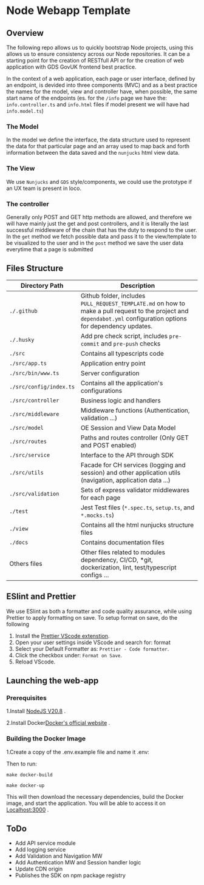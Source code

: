 # Node Webapp Template

## Overview

The following repo allows us to quickly bootstrap Node projects, using this allows us to ensure consistency across our Node repositories. It can be a starting point for the creation of RESTfull API ​or for the creation of web application with GDS GovUK frontend best practice.

In the context of a web application, each page or user interface, defined by an endpoint, is devided into three components (MVC) and as a best practice the names for the model, view and controller have, when possible, the same start name of the endpoints (es. for the `/info` page we have the: `info.controller.ts` and `info.html` files if model present we will have had `info.model.ts`)

### The Model

In the model we define the interface, the data structure used to represent the data for that particular page and an array used to map back and forth information between the data saved and the `nunjucks` html view data.

### The View

We use `Nunjucks` and `GDS` style/components, we could use the prototype if an UX team is present in loco.

### The controller

Generally only POST and GET http methods are allowed, and therefore we will have mainly just the get and post controllers, and it is literally the last successful middleware of the chain that has the duty to respond to the user.
In the `get` method we fetch possible data and pass it to the view/template to be visualized to the user and in the `post` method we save the user data everytime that a page is submitted

## Files Structure

Directory Path | Description
--- | ---
`./.github` | Github folder, includes `PULL_REQUEST_TEMPLATE.md` on how to make a pull request to the project and `dependabot.yml` configuration options for dependency updates.
`./.husky` | Add pre check script, includes `pre-commit` and `pre-push` checks
`./src` | Contains all typescripts code
`./src/app.ts` | Application entry point
`./src/bin/www.ts` | Server configuration
`./src/config/index.ts` | Contains all the application's configurations
`./src/controller` | Business logic and handlers
`./src/middleware` | Middleware functions (Authentication, validation ...)
`./src/model` | OE Session and View Data Model
`./src/routes` | Paths and routes controller (Only GET and POST enabled)
`./src/service` | Interface to the API through SDK
`./src/utils` | Facade for CH services (logging and session) and other application utils (navigation, application data ...)
`./src/validation` | Sets of express validator middlewares for each page
`./test` | Jest Test files (`*.spec.ts`, `setup.ts`, and `*.mocks.ts`)
`./view` | Contains all the html nunjucks structure files
`./docs` | Contains documentation files
Others files | Other files related to modules dependency, CI/CD, *git, dockerization, lint, test/typescript configs …

## ESlint and Prettier

We use ESlint as both a formatter and code quality assurance, while using Prettier to apply formatting on save. To setup format on save, do the following

1. Install the [Prettier VScode extenstion](https://marketplace.visualstudio.com/items?itemName=esbenp.prettier-vscode).
2. Open your user settings inside VScode and search for: format
3. Select your Default Formatter as: `Prettier - Code formatter`.
4. Click the checkbox under: `Format on Save`.
5. Reload VScode.


## Launching the web-app

### Prerequisites

1.Install [NodeJS V20.8](https://nodejs.org/en) .

2.Install Docker[Docker's official website](https://www.docker.com/get-started) .

### Building the Docker Image

1.Create a copy of the .env.example file and name it .env:

 Then to run:

    make docker-build

    make docker-up

This will then download the necessary dependencies, build the Docker image, and start the application.
You will be able to access it on [Localhost:3000](localhost:3000) .


## ToDo

- Add API service module
- Add logging service
- Add Validation and Navigation MW
- Add Authentication MW and Session handler logic
- Update CDN origin
- Publishes the SDK on npm package registry
